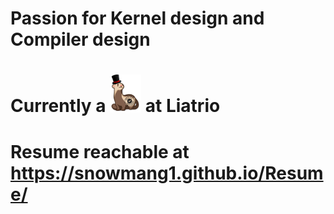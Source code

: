 # Passion for Kernel design and Compiler design
# Currently a <img src="images/quality_ferrets.png" alt="quality ferret" width="50"/> at Liatrio
# Resume reachable at https://snowmang1.github.io/Resume/

